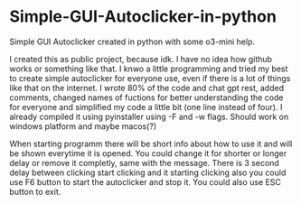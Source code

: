 # Simple-GUI-Autoclicker-in-python
Simple GUI Autoclicker created in python with some o3-mini help. 

I created this as public project, because idk. I have no idea how github works or something like that. I knwo a little programming and tried my best to create simple autoclicker for everyone use, even if there is a lot of things like that on the internet. I wrote 80% of the code and chat gpt rest, added comments, changed names of fuctions for better understanding the code for everyone and simplified my code a little bit (one line instead of four). I already compiled it using pyinstaller using -F and -w flags. Should work on windows platform and maybe macos(?)

When starting programm there will be short info about how to use it and will be shown everytime it is opened. You could change it for shorter or longer delay or remove it completly, same with the message. 
There is 3 second delay between clicking start clicking and it starting clicking also you could use F6 button to start the autoclicker and stop it. You could also use ESC button to exit.
